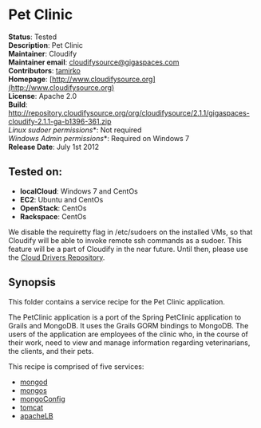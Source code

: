 # Pet Clinic 

**Status**: Tested  
**Description**: Pet Clinic  
**Maintainer**:       Cloudify  
**Maintainer email**: cloudifysource@gigaspaces.com  
**Contributors**:    [tamirko](https://github.com/tamirko)  
**Homepage**:   [http://www.cloudifysource.org](http://www.cloudifysource.org)  
**License**:      Apache 2.0   
**Build**: http://repository.cloudifysource.org/org/cloudifysource/2.1.1/gigaspaces-cloudify-2.1.1-ga-b1396-361.zip  
**Linux* sudoer permissions**:	Not required  
**Windows* Admin permissions**:  Required on Windows 7    
**Release Date**: July 1st 2012  


Tested on:
--------

* <strong>localCloud</strong>: Windows 7 and CentOs 
* <strong>EC2</strong>: Ubuntu and CentOs 
* <strong>OpenStack</strong>: CentOs 
* <strong>Rackspace</strong>: CentOs 

We disable the requiretty flag in /etc/sudoers on the installed VMs, so that Cloudify will be able to invoke remote ssh commands as a sudoer. This feature will be a part of Cloudify in the near future.
Until then, please use the [Cloud Drivers Repository](https://github.com/CloudifySource/cloudify-cloud-drivers).


Synopsis
--------

This folder contains a service recipe for the Pet Clinic application.

The PetClinic application is a port of the Spring PetClinic application to Grails and MongoDB. It uses the Grails GORM bindings to MongoDB. 
The users of the application are employees of the clinic who, in the course of their work, need to view and manage information regarding veterinarians, the clients, and their pets.

This recipe is comprised of five services:
* [mongod](../../services/mongodb/mongod/README.md)  
* [mongos](../../services/mongodb/mongos/README.md)  
* [mongoConfig](../../services/mongodb/mongoConfig/README.md)  
* [tomcat](../../services/tomcat/README.md) 
* [apacheLB](../../services/apacheLB/README.md) 


